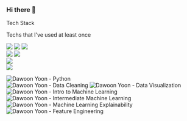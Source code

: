 ### Hi there 👋


Tech Stack

Techs that I've used at least once


<img src="https://img.shields.io/badge/Python-3766AB?style=flat-square&logo=Python&logoColor=white"/></a>
<img src="https://img.shields.io/badge/R-276DC3?style=flat-square&logo=R&logoColor=white"/></a>
<img src="https://img.shields.io/badge/Oracle-F80000?style=flat-square&logo=Oracle&logoColor=white"/></a>  
<img src="https://img.shields.io/badge/PowerBI-F2C811?style=flat-square&logo=PowerBI&logoColor=white"/></a>
<img src="https://img.shields.io/badge/Tableau-E97627?style=flat-square&logo=Tableau&logoColor=white"/></a>  
<img src="https://img.shields.io/badge/Elasticsearch-005571?style=flat-square&logo=Elasticsearch&logoColor=white"/></a>  
<img src="https://img.shields.io/badge/Flutter-02569B?style=flat-square&logo=Flutter&logoColor=white"/></a>  

![Dawoon Yoon - Python](https://user-images.githubusercontent.com/76020610/126043384-492c5a57-5100-41ff-a7cb-042d4d4318d1.png)  
![Dawoon Yoon - Data Cleaning](https://user-images.githubusercontent.com/76020610/127013503-91a552bc-daec-4c5d-a927-065f09553b3a.png)
![Dawoon Yoon - Data Visualization](https://user-images.githubusercontent.com/76020610/127744258-1121edf6-c291-4aa1-9853-7a031c128bc7.png)
![Dawoon Yoon - Intro to Machine Learning](https://user-images.githubusercontent.com/76020610/127884756-60a8ca33-a0fa-4301-9af1-47cc43fa9cce.png)
![Dawoon Yoon - Intermediate Machine Learning](https://user-images.githubusercontent.com/76020610/128893456-2429d9e2-9cbd-4741-9d34-3a15a5c93f63.png)
![Dawoon Yoon - Machine Learning Explainability](https://user-images.githubusercontent.com/76020610/129378342-f83378c8-a9b8-465c-9eca-d82915561435.png)
![Dawoon Yoon - Feature Engineering](https://user-images.githubusercontent.com/76020610/129926410-b73bd37f-bff9-465d-974a-baa028a245f1.png)

#

<!--
**dawoonyoon/dawoonyoon** is a ✨ _special_ ✨ repository because its `README.md` (this file) appears on your GitHub profile.

Here are some ideas to get you started:

- 🔭 I’m currently working on ...
- 🌱 I’m currently learning ...
- 👯 I’m looking to collaborate on ...
- 🤔 I’m looking for help with ...
- 💬 Ask me about ...
- 📫 How to reach me: ...
- 😄 Pronouns: ...
- ⚡ Fun fact: ...
-->
